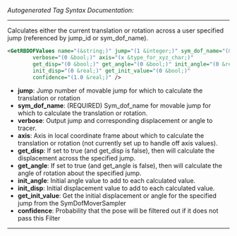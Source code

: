 _Autogenerated Tag Syntax Documentation:_

---
Calculates either the current translation or rotation across a user specified jump (referenced by jump_id or sym_dof_name).

```xml
<GetRBDOFValues name="(&string;)" jump="(1 &integer;)" sym_dof_name="(&string;)"
        verbose="(0 &bool;)" axis="(x &type_for_xyz_char;)"
        get_disp="(0 &bool;)" get_angle="(0 &bool;)" init_angle="(0 &real;)"
        init_disp="(0 &real;)" get_init_value="(0 &bool;)"
        confidence="(1.0 &real;)" />
```

-   **jump**: Jump number of movable jump for which to calculate the translation or rotation
-   **sym_dof_name**: (REQUIRED) Sym_dof_name for movable jump for which to calculate the translation or rotation.
-   **verbose**: Output jump and corresponding displacement or angle to tracer.
-   **axis**: Axis in local coordinate frame about which to calculate the translation or rotation (not currently set up to handle off axis values).
-   **get_disp**: If set to true (and get_disp is false), then will calculate the displacement across the specified jump.
-   **get_angle**: If set to true (and get_angle is false), then will calculate the angle of rotation about the specified jump.
-   **init_angle**: Initial angle value to add to each calculated value.
-   **init_disp**: Initial displacement value to add to each calculated value.
-   **get_init_value**: Get the initial displacement or angle for the specified jump from the SymDofMoverSampler
-   **confidence**: Probability that the pose will be filtered out if it does not pass this Filter

---
